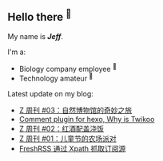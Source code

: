 ## Hello there <sup>👋</sup>  

My name is **_Jeff_**.  

I'm a:  

- Biology company employee <sup>🧬</sup>   
- Technology amateur <sup>📱</sup>    

Latest update on my blog:
  
- [Z 周刊 #03：自然博物馆的奇妙之旅](https://blog.zzbd.org/weekly-dairy3/) 
- [Comment plugin for hexo, Why is Twikoo](https://blog.zzbd.org/cf-twikoo/) 
- [Z 周刊 #02：红酒配盖浇饭](https://blog.zzbd.org/weekly-dairy2/) 
- [Z 周刊 #01：儿童节的农场派对](https://blog.zzbd.org/weekly-diary/) 
- [FreshRSS 通过 Xpath 抓取订阅源](https://blog.zzbd.org/freshrss-xpath/) 
